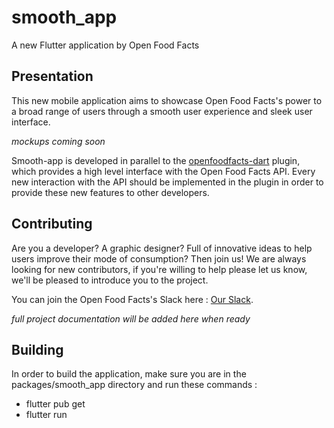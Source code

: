 # smooth_app

A new Flutter application by Open Food Facts

## Presentation

This new mobile application aims to showcase Open Food Facts's power to a broad range of users through a smooth user experience and sleek user interface.

*mockups coming soon*

Smooth-app is developed in parallel to the [openfoodfacts-dart](https://github.com/openfoodfacts/openfoodfacts-dart) plugin, which provides a high level interface with the Open Food Facts API.
Every new interaction with the API should be implemented in the plugin in order to provide these new features to other developers.

## Contributing

Are you a developer? A graphic designer? Full of innovative ideas to help users improve their mode of consumption? Then join us!
We are always looking for new contributors, if you're willing to help please let us know, we'll be pleased to introduce you to the project.

You can join the Open Food Facts's Slack here : [Our Slack](openfoodfacts.slack.com).

*full project documentation will be added here when ready*

## Building

In order to build the application, make sure you are in the packages/smooth_app directory and run these commands :
 - flutter pub get
 - flutter run

